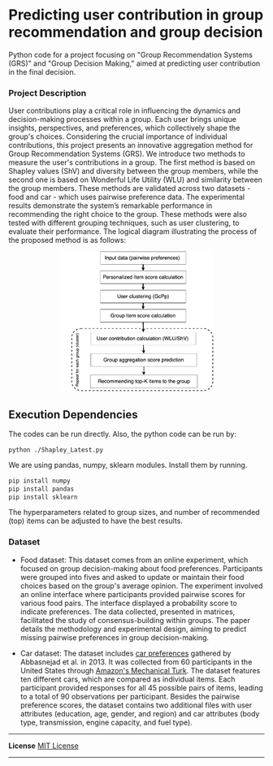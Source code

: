 # Predicting user contribution in group recommendation and group decision
Python code for a project focusing on "Group Recommendation Systems (GRS)" and "Group Decision Making," aimed at predicting user contribution in the final decision.
### Project Description
User contributions play a critical role in influencing the dynamics and decision-making processes within a group. Each user brings unique insights, perspectives, and preferences, which collectively shape the group's choices. Considering the crucial importance of individual contributions, this project presents an innovative aggregation method for Group Recommendation Systems (GRS). We introduce two methods to measure the user's contributions in a group. The first method is based on Shapley values (ShV) and diversity between the group members, while the second one is based on Wonderful Life Utility (WLU) and similarity between the group members. These methods are validated across two datasets - food and car - which uses pairwise preference data. The experimental results demonstrate the system’s remarkable performance in recommending the right choice to the group. These methods were also tested with different grouping techniques, such as user clustering, to evaluate their performance. 
The logical diagram illustrating the process of the proposed method is as follows:
<p align="center">
<img style="width: 60%;" src="https://github.com/RozaAbolghasemi/User_Contribution_GRS/blob/main/FlowChart.png">
</p>

## Execution Dependencies
The codes can be run directly.
Also, the python code can be run by: 
```
python ./Shapley_Latest.py
```

We are using pandas, numpy, sklearn modules. Install them by
running.
```
pip install numpy
pip install pandas
pip install sklearn
```
The hyperparameters related to group sizes, and number of recommended (top) items can be adjusted to have the best results.

### Dataset


* Food dataset: This dataset comes from an online experiment, which focused on group decision-making about food preferences. Participants were grouped into fives and asked to update or maintain their food choices based on the group's average opinion. The experiment involved an online interface where participants provided pairwise scores for various food pairs. The interface displayed a probability score to indicate preferences. The data collected, presented in matrices, facilitated the study of consensus-building within groups. The paper details the methodology and experimental design, aiming to predict missing pairwise preferences in group decision-making.

* Car dataset: The dataset includes [car preferences](http://users.cecs.anu.edu.au/~u4940058/CarPreferences.html) gathered by Abbasnejad et al. in 2013. It was collected from 60 participants in the United States through [Amazon's Mechanical Turk](http://mturk.com). The dataset features ten different cars, which are compared as individual items. Each participant provided responses for all 45 possible pairs of items, leading to a total of 90 observations per participant. Besides the pairwise preference scores, the dataset contains two additional files with user attributes (education, age, gender, and region) and car attributes (body type, transmission, engine capacity, and fuel type).

----------------------------------------------------------------------

**License**
[MIT License](https://github.com/RozaAbolghasemi/User_Contribution_GRS/blob/main/LICENSE)

----------------------------------------------------------------------
